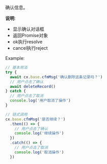 确认信息。

**说明**: 
- 显示确认对话框
- 返回Promise对象
- ok执行resolve
- cancel执行reject

Example:
```javascript
// 基本用法
try {
  await cx.base.cfmMsg('确认删除这条记录吗？')
  // 用户点击了确认
  await deleteRecord()
} catch {
  // 用户点击了取消
  console.log('用户取消了操作')
}

// 链式调用
cx.base.cfmMsg('是否继续？')
  .then(() => {
    // 用户点击了确认
    console.log('继续操作')
  })
  .catch(() => {
    // 用户点击了取消
    console.log('取消操作')
  })
```